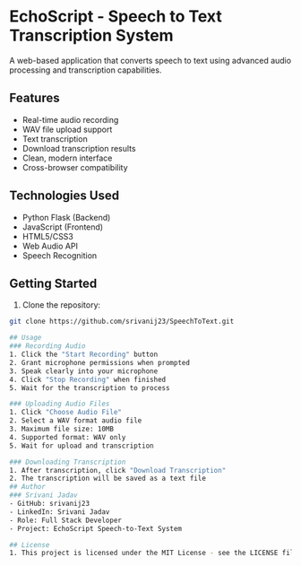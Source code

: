 # EchoScript - Speech to Text Transcription System

A web-based application that converts speech to text using advanced audio processing and transcription capabilities.

## Features

- Real-time audio recording
- WAV file upload support
- Text transcription
- Download transcription results
- Clean, modern interface
- Cross-browser compatibility

## Technologies Used

- Python Flask (Backend)
- JavaScript (Frontend)
- HTML5/CSS3
- Web Audio API
- Speech Recognition

## Getting Started

1. Clone the repository:
```bash
git clone https://github.com/srivanij23/SpeechToText.git

## Usage
### Recording Audio
1. Click the "Start Recording" button
2. Grant microphone permissions when prompted
3. Speak clearly into your microphone
4. Click "Stop Recording" when finished
5. Wait for the transcription to process

### Uploading Audio Files
1. Click "Choose Audio File"
2. Select a WAV format audio file
3. Maximum file size: 10MB
4. Supported format: WAV only
5. Wait for upload and transcription

### Downloading Transcription
1. After transcription, click "Download Transcription"
2. The transcription will be saved as a text file
## Author
### Srivani Jadav
- GitHub: srivanij23
- LinkedIn: Srivani Jadav
- Role: Full Stack Developer
- Project: EchoScript Speech-to-Text System

## License
1. This project is licensed under the MIT License - see the LICENSE file for details.